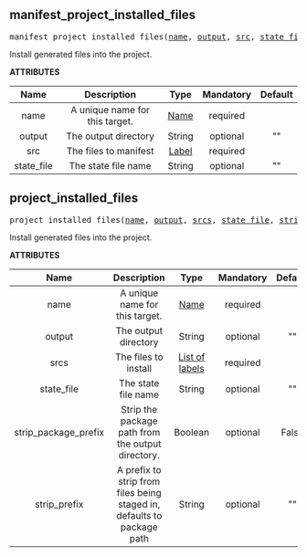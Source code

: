 <!-- Generated with Stardoc: http://skydoc.bazel.build -->

<a name="#manifest_project_installed_files"></a>

## manifest_project_installed_files

<pre>
manifest_project_installed_files(<a href="#manifest_project_installed_files-name">name</a>, <a href="#manifest_project_installed_files-output">output</a>, <a href="#manifest_project_installed_files-src">src</a>, <a href="#manifest_project_installed_files-state_file">state_file</a>)
</pre>


Install generated files into the project.
    

**ATTRIBUTES**


| Name  | Description | Type | Mandatory | Default |
| :-------------: | :-------------: | :-------------: | :-------------: | :-------------: |
| name |  A unique name for this target.   | <a href="https://bazel.build/docs/build-ref.html#name">Name</a> | required |  |
| output |  The output directory   | String | optional | "" |
| src |  The files to manifest   | <a href="https://bazel.build/docs/build-ref.html#labels">Label</a> | required |  |
| state_file |  The state file name   | String | optional | "" |


<a name="#project_installed_files"></a>

## project_installed_files

<pre>
project_installed_files(<a href="#project_installed_files-name">name</a>, <a href="#project_installed_files-output">output</a>, <a href="#project_installed_files-srcs">srcs</a>, <a href="#project_installed_files-state_file">state_file</a>, <a href="#project_installed_files-strip_package_prefix">strip_package_prefix</a>, <a href="#project_installed_files-strip_prefix">strip_prefix</a>)
</pre>


Install generated files into the project.
    

**ATTRIBUTES**


| Name  | Description | Type | Mandatory | Default |
| :-------------: | :-------------: | :-------------: | :-------------: | :-------------: |
| name |  A unique name for this target.   | <a href="https://bazel.build/docs/build-ref.html#name">Name</a> | required |  |
| output |  The output directory   | String | optional | "" |
| srcs |  The files to install   | <a href="https://bazel.build/docs/build-ref.html#labels">List of labels</a> | required |  |
| state_file |  The state file name   | String | optional | "" |
| strip_package_prefix |  Strip the package path from the output directory.   | Boolean | optional | False |
| strip_prefix |  A prefix to strip from files being staged in, defaults to package path   | String | optional | "" |


